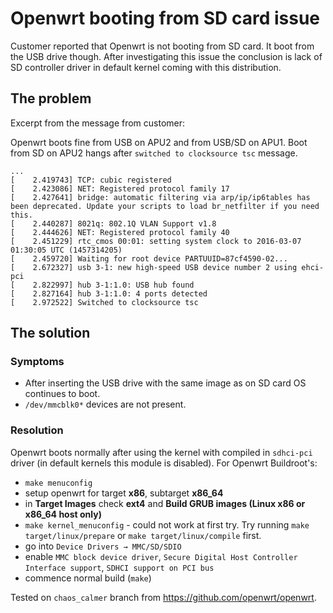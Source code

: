 Openwrt booting from SD card issue
==================================

Customer reported that Openwrt is not booting from SD card. It boot from the USB
drive though. After investigating this issue the conclusion is lack of SD
controller driver in default kernel coming with this distribution.

The problem
-----------

Excerpt from the message from customer:

Openwrt boots fine from USB on APU2 and from USB/SD on APU1.
Boot from SD on APU2 hangs after `switched to clocksource tsc` message.

```
...
[    2.419743] TCP: cubic registered
[    2.423086] NET: Registered protocol family 17
[    2.427641] bridge: automatic filtering via arp/ip/ip6tables has
been deprecated. Update your scripts to load br_netfilter if you need
this.
[    2.440287] 8021q: 802.1Q VLAN Support v1.8
[    2.444626] NET: Registered protocol family 40
[    2.451229] rtc_cmos 00:01: setting system clock to 2016-03-07
01:30:05 UTC (1457314205)
[    2.459720] Waiting for root device PARTUUID=87cf4590-02...
[    2.672327] usb 3-1: new high-speed USB device number 2 using ehci-pci
[    2.822997] hub 3-1:1.0: USB hub found
[    2.827164] hub 3-1:1.0: 4 ports detected
[    2.972522] Switched to clocksource tsc
```

The solution
------------

### Symptoms

* After inserting the USB drive with the same image as on SD card OS continues
  to boot.
* `/dev/mmcblk0*` devices are not present.

### Resolution

  Openwrt boots normally after using the kernel with compiled in `sdhci-pci`
  driver (in default kernels this module is disabled).
  For Openwrt Buildroot's:

  * `make menuconfig`
  * setup openwrt for target __x86__, subtarget __x86_64__
  * in __Target Images__ check __ext4__ and __Build GRUB images
    (Linux x86 or x86_64 host only)__
  * `make kernel_menuconfig` - could not work at first try.
    Try running `make target/linux/prepare` or `make target/linux/compile` first.
  * go into `Device Drivers → MMC/SD/SDIO`
  * enable `MMC block device driver`, `Secure Digital Host Controller Interface
    support`, `SDHCI support on PCI bus`
  * commence normal build (`make`)

  Tested on `chaos_calmer` branch from https://github.com/openwrt/openwrt.
